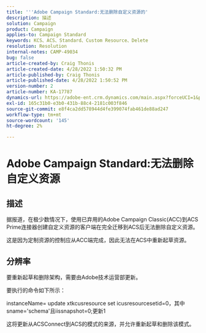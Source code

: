 ```yaml
---
title: '''Adobe Campaign Standard:无法删除自定义资源的'
description: 描述
solution: Campaign
product: Campaign
applies-to: Campaign Standard
keywords: KCS、ACS、Standard、Custom Resource、Delete
resolution: Resolution
internal-notes: CAMP-49034
bug: false
article-created-by: Craig Thonis
article-created-date: 4/28/2022 1:50:32 PM
article-published-by: Craig Thonis
article-published-date: 4/28/2022 1:50:52 PM
version-number: 2
article-number: KA-17787
dynamics-url: https://adobe-ent.crm.dynamics.com/main.aspx?forceUCI=1&pagetype=entityrecord&etn=knowledgearticle&id=2fd7af29-fac6-ec11-a7b6-0022480a10ee
exl-id: 165c31b0-e3b0-431b-88c4-2181c003f846
source-git-commit: e8f4ca2dd578944d4fe399074fab461de88ad247
workflow-type: tm+mt
source-wordcount: '145'
ht-degree: 2%

---
```


# Adobe Campaign Standard:无法删除自定义资源

## 描述


据报道，在极少数情况下，使用已弃用的Adobe Campaign Classic(ACC)到ACS Prime连接器创建自定义资源的客户端在完全迁移到ACS后无法删除自定义资源。

这是因为定制资源的控制应从ACC端完成，因此无法在ACS中重新起草资源。


## 分辨率


要重新起草和删除架构，需要由Adobe技术运营部更新。

要执行的命令如下所示：

instanceName= update xtkcusresource set icusresourcesetid=0，其中sname=&#39;schema&#39;且iissnapshot=0;更新1

这将更新从ACSConnect到ACS的模式的来源，并允许重新起草和删除该模式。
